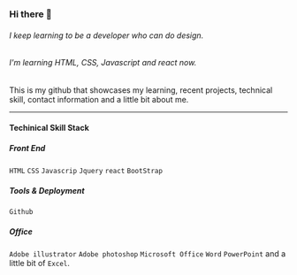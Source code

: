 ### Hi there 👋
###### I keep learning to be a developer who can do design. 
###### I'm learning HTML, CSS, Javascript and react now.


This is my github that showcases my learning, recent projects, technical skill, contact information and a little bit about me.


---










#### Techinical Skill Stack

##### Front End
`HTML` `CSS` `Javascrip` `Jquery` `react` `BootStrap`
##### Tools & Deployment
`Github`
##### Office
`Adobe illustrator` `Adobe photoshop` `Microsoft Office` `Word` `PowerPoint` and a little bit of `Excel`.

